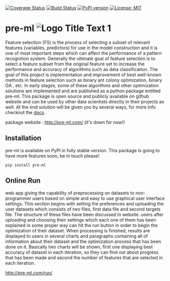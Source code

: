 [![Coverage Status](https://coveralls.io/repos/github/5amron/pre-ml/badge.svg?branch=master)](https://coveralls.io/github/5amron/pre-ml?branch=master) [![Build Status](https://travis-ci.org/5amron/pre-ml.svg?branch=master)](https://travis-ci.org/5amron/pre-ml) [![PyPI version](https://badge.fury.io/py/pre-ml.svg)](https://badge.fury.io/py/pre-ml) [![License: MIT](https://camo.githubusercontent.com/890acbdcb87868b382af9a4b1fac507b9659d9bf/68747470733a2f2f696d672e736869656c64732e696f2f62616467652f6c6963656e73652d4d49542d626c75652e737667)](https://opensource.org/licenses/MIT)










# pre-ml ![](http://pre-ml.com/static/img/ant-samll.png "Logo Title Text 1")




Feature selection (FS) is the process of selecting a subset of relevant features (variables, predictors) for use in the model construction and it is one of most important steps which can affect the performance of a pattern recognition system. Generally the ultimate goal of feature selection is to select a feature subset from the original feature set to increase the performance and accuracy of algorithms such as data classification.
The goal of this project is implementation and improvement of best well-known methods in feature selection such as binary ant colony optimization, binary GA , etc. In early stages, some of these algorithms and other optimization solutions are implemented and are published as a python package entitled pre-ml. This package is open source and publicly available on github website and can be used by other data scientists directly in their projects as well. At the end solution will be given you by several ways, for more info checkout the [docs](http://pre-ml.com/docs/).


package website :
http://pre-ml.com/
(it's down for now!)



## Installation

pre-ml is available on PyPI in fully stable version. This package is going to have more features soon, be in touch please!

```
pip install pre-ml
```



## Online Run
web app giving the capability of preprocessing on datasets to non-programmer users based on simple and easy to use graphical user interface settings. This section begins with setting the preferences and uploading the user datasets which consists of two files, first data file and second targets file. The structure of these files have been discussed in website. users after uploading and choosing their settings which each one of them has been explained in some proper way can hit the run button in order to begin the optimization of their dataset.
When processing is finished, results are displayed to users in several charts and paragraphs containing all of information about their dataset and the optimization process that has been done on it. Basically two charts will be shown, first one displaying best accuracy of dataset in each iteration, so they can find out about progress that has been made and second the number of features that are selected in each iteration.


http://pre-ml.com/run/





